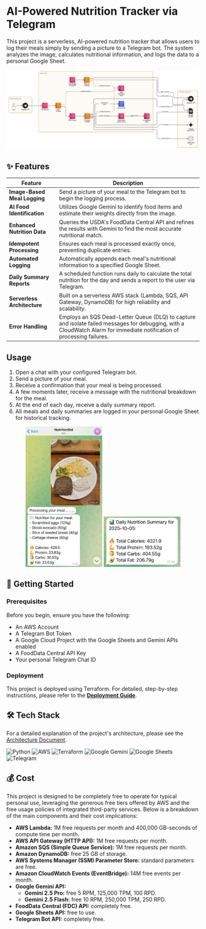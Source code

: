 # AI-Powered Nutrition Tracker via Telegram

This project is a serverless, AI-powered nutrition tracker that allows users to log their meals simply by sending a picture to a Telegram bot. The system analyzes the image, calculates nutritional information, and logs the data to a personal Google Sheet.

<p align="center">
  <img src="./docs/images/architecture_diagram.png" alt="AI Nutrition Tracker Architecture Diagram" width="800"/>
</p>

## ✨ Features

| Feature                       | Description                                                                                                                                                           | 
| ----------------------------- | --------------------------------------------------------------------------------------------------------------------------------------------------------------------- |
| **Image-Based Meal Logging**  | Send a picture of your meal to the Telegram bot to begin the logging process.                                                                                         |
| **AI Food Identification**    | Utilizes Google Gemini to identify food items and estimate their weights directly from the image.                                                                     |
| **Enhanced Nutrition Data**   | Queries the USDA's FoodData Central API and refines the results with Gemini to find the most accurate nutritional match.                                                 |
| **Idempotent Processing**     | Ensures each meal is processed exactly once, preventing duplicate entries.                                                                                            |
| **Automated Logging**         | Automatically appends each meal's nutritional information to a specified Google Sheet.                                                                                |
| **Daily Summary Reports**     | A scheduled function runs daily to calculate the total nutrition for the day and sends a report to the user via Telegram.                                               |
| **Serverless Architecture**   | Built on a serverless AWS stack (Lambda, SQS, API Gateway, DynamoDB) for high reliability and scalability.                                                            |
| **Error Handling**            | Employs an SQS Dead-Letter Queue (DLQ) to capture and isolate failed messages for debugging, with a CloudWatch Alarm for immediate notification of processing failures. |

## Usage

1.  Open a chat with your configured Telegram bot.
2.  Send a picture of your meal.
3.  Receive a confirmation that your meal is being processed.
4.  A few moments later, receive a message with the nutritional breakdown for the meal.
5.  At the end of each day, receive a daily summary report.
6.  All meals and daily summaries are logged in your personal Google Sheet for historical tracking.

<p align="center">
  <img src="./docs/images/telegram_screenshot.png" alt="Telegram Chat Screenshot" width="200"/>
  <img src="./docs/images/telegram_summary_screenshot.png" alt="Telegram Daily Summary Screenshot" width="200"/>
</p>

## 🚀 Getting Started

### Prerequisites

Before you begin, ensure you have the following:

- An AWS Account
- A Telegram Bot Token
- A Google Cloud Project with the Google Sheets and Gemini APIs enabled
- A FoodData Central API Key
- Your personal Telegram Chat ID

### Deployment

This project is deployed using Terraform. For detailed, step-by-step instructions, please refer to the **[Deployment Guide](./docs/deployment_guide)**.

## 🛠️ Tech Stack

For a detailed explanation of the project's architecture, please see the [Architecture Document](./docs/architecture.md).

![Python](https://img.shields.io/badge/Python-3.12-blue?style=for-the-badge&logo=python)
![AWS](https://img.shields.io/badge/AWS-Serverless-orange?style=for-the-badge&logo=amazon-aws)
![Terraform](https://img.shields.io/badge/Terraform-Infrastructure-purple?style=for-the-badge&logo=terraform)
![Google Gemini](https://img.shields.io/badge/Google%20Gemini-AI-red?style=for-the-badge&logo=google-gemini)
![Google Sheets](https://img.shields.io/badge/Google%20Sheets-Logging-green?style=for-the-badge&logo=google-sheets)
![Telegram](https://img.shields.io/badge/Telegram-Bot-blue?style=for-the-badge&logo=telegram)

## 💰 Cost

This project is designed to be completely free to operate for typical personal use, leveraging the generous free tiers offered by AWS and the free usage policies of integrated third-party services. Below is a breakdown of the main components and their cost implications:

*   **AWS Lambda:** 1M free requests per month and 400,000 GB-seconds of compute time per month.
*   **AWS API Gateway (HTTP API):** 1M free requests per month.
*   **Amazon SQS (Simple Queue Service):** 1M free requests per month.
*   **Amazon DynamoDB:** free 25 GB of storage.
*   **AWS Systems Manager (SSM) Parameter Store:** standard parameters are free.
*   **Amazon CloudWatch Events (EventBridge):** 14M free events per month.
*   **Google Gemini API:**
    *   **Gemini 2.5 Pro:** free 5 RPM, 125,000 TPM, 100 RPD.
    *   **Gemini 2.5 Flash:** free 10 RPM, 250,000 TPM, 250 RPD. 
*   **FoodData Central (FDC) API:** completely free.
*   **Google Sheets API:** free to use.
*   **Telegram Bot API:** completely free.

